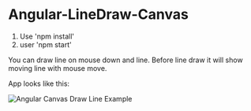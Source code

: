 # Angular-LineDraw-Canvas

1. Use 'npm install'
2. user 'npm start'

You can draw line on mouse down and line. Before line draw it will show moving line with mouse move. 

App looks like this:

![Angular Canvas Draw Line Example](https://github.com/stw-services/Angular-LineDraw-Canvas/blob/master/src/images/LineDraw.PNG?raw=true)


